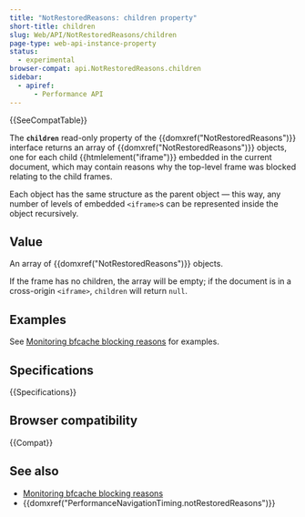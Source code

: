```yaml
---
title: "NotRestoredReasons: children property"
short-title: children
slug: Web/API/NotRestoredReasons/children
page-type: web-api-instance-property
status:
  - experimental
browser-compat: api.NotRestoredReasons.children
sidebar:
  - apiref:
      - Performance API
---
```


{{SeeCompatTable}}

The **`children`** read-only property of the
{{domxref("NotRestoredReasons")}} interface returns an array of {{domxref("NotRestoredReasons")}} objects, one for each child {{htmlelement("iframe")}} embedded in the current document, which may contain reasons why the top-level frame was blocked relating to the child frames.

Each object has the same structure as the parent object — this way, any number of levels of embedded `<iframe>`s can be represented inside the object recursively.

## Value

An array of {{domxref("NotRestoredReasons")}} objects.

If the frame has no children, the array will be empty; if the document is in a cross-origin `<iframe>`, `children` will return `null`.

## Examples

See [Monitoring bfcache blocking reasons](/en-US/docs/Web/API/Performance_API/Monitoring_bfcache_blocking_reasons) for examples.

## Specifications

{{Specifications}}

## Browser compatibility

{{Compat}}

## See also

- [Monitoring bfcache blocking reasons](/en-US/docs/Web/API/Performance_API/Monitoring_bfcache_blocking_reasons)
- {{domxref("PerformanceNavigationTiming.notRestoredReasons")}}
